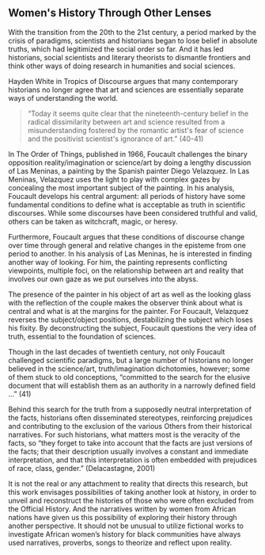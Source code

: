 

## Women's History Through Other Lenses

With the transition from the 20th to the 21st century, a period marked by the
crisis of paradigms, scientists and historians began to lose belief in absolute 
truths, which had legitimized the social order so far. And it has led historians, 
social scientists and literary theorists to dismantle frontiers and think other ways of doing 
research in humanities and social sciences.

Hayden White in Tropics of Discourse argues that many contemporary historians no
longer agree that art and sciences are essentially separate ways of understanding the world. 
> “Today it seems quite clear that the nineteenth-century belief in the radical dissimilarity 
>between art and science resulted from a misunderstanding fostered by the romantic artist's 
fear of science and the positivist scientist's ignorance of art.” (40-41)

In The Order of Things, published in 1966, Foucault challenges the binary
opposition reality/imagination or science/art by doing a lengthy discussion of Las Meninas, a painting by the Spanish painter 
Diego Velazquez. In Las Meninas, Velazquez uses the light to play with complex gazes by 
concealing the most important subject of the painting. In his analysis, 
Foucault develops his central argument: all periods of history
have some fundamental conditions to define what is acceptable as truth in scientific discourses. While some discourses have been considered truthful and valid, others can be taken as witchcraft, magic, or heresy. 


Furthermore, Foucault argues that these conditions of discourse change over time through
general and relative changes in the episteme from one period to another. In his analysis 
of Las Meninas, he is interested in finding another way of looking. For him, the 
painting represents conflicting viewpoints, multiple foci, on the relationship between 
art and reality that involves our own gaze as we put ourselves into the abyss. 

The presence of the painter in his object of art as well as the looking glass with the
reflection of the couple makes the observer think about what is 
central and what is at the margins for the painter. For Foucault, 
Velazquez reverses the subject/object positions, destabilizing the 
subject which loses his fixity. By deconstructing the subject, Foucault questions the very idea of truth, 
essential to the foundation of sciences.

Though in the last decades of twentieth century, not only 
Foucault challenged scientific paradigms, but a large number 
of historians no longer believed in the science/art, truth/imagination dichotomies,
however; some of them stuck to old conceptions, 
“committed to the search for the elusive document that will establish 
them as an authority in a narrowly defined field ...” (41) 


Behind this search for the truth from a supposedly
neutral interpretation of the facts, historians often disseminated stereotypes, reinforcing prejudices and contributing to the exclusion of the various Others from their historical narratives. 
For such historians, what matters most 
is the veracity of the facts, so “they forget to take into account
that the facts are just versions of the facts; that their description usually involves a constant and immediate interpretation, and that this interpretation is often embedded with prejudices of race, class, gender.” (Delacastagne, 2001) 


It is not the real or any attachment to reality that directs this research,
but this work envisages possibilities of taking another look at history, 
in order to unveil and reconstruct the histories of those who 
were often excluded from the Official History. And the narratives 
written by women from African nations have given us this possibility 
of exploring their history through another perspective. It should not
be unusual to utilize fictional works to investigate African women’s history for black
communities have always used narratives, proverbs, songs to theorize and reflect upon reality. 










